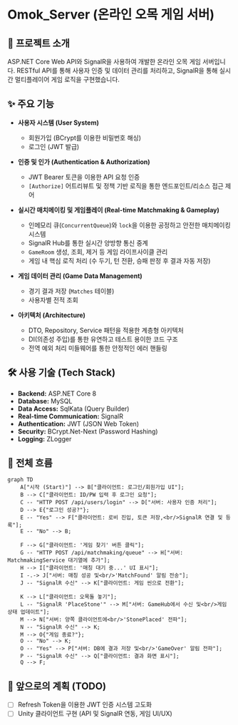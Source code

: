 # Omok_Server (온라인 오목 게임 서버)

## 📖 프로젝트 소개

ASP.NET Core Web API와 SignalR을 사용하여 개발한 온라인 오목 게임 서버입니다. RESTful API를 통해 사용자 인증 및 데이터 관리를 처리하고, SignalR을 통해 실시간 멀티플레이어 게임 로직을 구현했습니다.

## ✨ 주요 기능

-   **사용자 시스템 (User System)**
    -   회원가입 (BCrypt를 이용한 비밀번호 해싱)
    -   로그인 (JWT 발급)

-   **인증 및 인가 (Authentication & Authorization)**
    -   JWT Bearer 토큰을 이용한 API 요청 인증
    -   `[Authorize]` 어트리뷰트 및 정책 기반 로직을 통한 엔드포인트/리소스 접근 제어

-   **실시간 매치메이킹 및 게임플레이 (Real-time Matchmaking & Gameplay)**
    -   인메모리 큐(`ConcurrentQueue`)와 `lock`을 이용한 공정하고 안전한 매치메이킹 시스템
    -   SignalR Hub를 통한 실시간 양방향 통신 중계
    -   `GameRoom` 생성, 조회, 제거 등 게임 라이프사이클 관리
    -   게임 내 핵심 로직 처리 (수 두기, 턴 전환, 승패 판정 후 결과 자동 저장)

-   **게임 데이터 관리 (Game Data Management)**
    -   경기 결과 저장 (`Matches` 테이블)
    -   사용자별 전적 조회

-   **아키텍처 (Architecture)**
    -   DTO, Repository, Service 패턴을 적용한 계층형 아키텍처
    -   DI(의존성 주입)를 통한 유연하고 테스트 용이한 코드 구조
    -   전역 예외 처리 미들웨어를 통한 안정적인 에러 핸들링

## 🛠️ 사용 기술 (Tech Stack)

-   **Backend:** ASP.NET Core 8
-   **Database:** MySQL
-   **Data Access:** SqlKata (Query Builder)
-   **Real-time Communication:** SignalR
-   **Authentication:** JWT (JSON Web Token)
-   **Security:** BCrypt.Net-Next (Password Hashing)
-   **Logging:** ZLogger

## 🔄 전체 흐름

```mermaid
graph TD
    A["시작 (Start)"] --> B["클라이언트: 로그인/회원가입 UI"];
    B --> C["클라이언트: ID/PW 입력 후 로그인 요청"];
    C -- "HTTP POST /api/users/login" --> D["서버: 사용자 인증 처리"];
    D --> E{"로그인 성공?"};
    E -- "Yes" --> F["클라이언트: 로비 진입, 토큰 저장,<br/>SignalR 연결 및 등록"];
    E -- "No" --> B;
    
    F --> G["클라이언트: '게임 찾기' 버튼 클릭"];
    G -- "HTTP POST /api/matchmaking/queue" --> H["서버: MatchmakingService 대기열에 추가"];
    H --> I["클라이언트: '매칭 대기 중...' UI 표시"];
    I -.-> J["서버: 매칭 성공 및<br/>'MatchFound' 알림 전송"];
    J -- "SignalR 수신" --> K["클라이언트: 게임 씬으로 전환"];
    
    K --> L["클라이언트: 오목돌 놓기"];
    L -- "SignalR 'PlaceStone'" --> M["서버: GameHub에서 수신 및<br/>게임 상태 업데이트"];
    M --> N["서버: 양쪽 클라이언트에<br/>'StonePlaced' 전파"];
    N -- "SignalR 수신" --> K;
    M --> O{"게임 종료?"};
    O -- "No" --> K;
    O -- "Yes" --> P["서버: DB에 결과 저장 및<br/>'GameOver' 알림 전파"];
    P -- "SignalR 수신" --> Q["클라이언트: 결과 화면 표시"];
    Q --> F;
```

## 🚀 앞으로의 계획 (TODO)

-   [ ] Refresh Token을 이용한 JWT 인증 시스템 고도화
-   [ ] Unity 클라이언트 구현 (API 및 SignalR 연동, 게임 UI/UX)